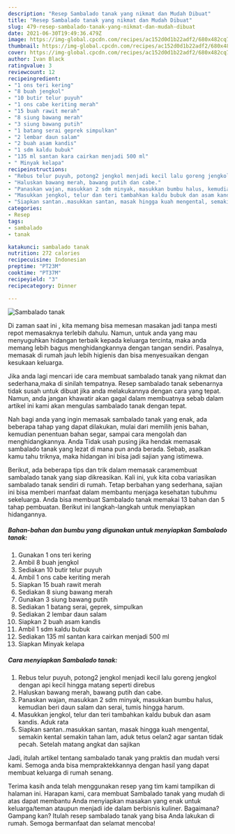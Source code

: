 ```yaml
---
description: "Resep Sambalado tanak yang nikmat dan Mudah Dibuat"
title: "Resep Sambalado tanak yang nikmat dan Mudah Dibuat"
slug: 479-resep-sambalado-tanak-yang-nikmat-dan-mudah-dibuat
date: 2021-06-30T19:49:36.479Z
image: https://img-global.cpcdn.com/recipes/ac152d0d1b22adf2/680x482cq70/sambalado-tanak-foto-resep-utama.jpg
thumbnail: https://img-global.cpcdn.com/recipes/ac152d0d1b22adf2/680x482cq70/sambalado-tanak-foto-resep-utama.jpg
cover: https://img-global.cpcdn.com/recipes/ac152d0d1b22adf2/680x482cq70/sambalado-tanak-foto-resep-utama.jpg
author: Ivan Black
ratingvalue: 3
reviewcount: 12
recipeingredient:
- "1 ons teri kering"
- "8 buah jengkol"
- "10 butir telur puyuh"
- "1 ons cabe keriting merah"
- "15 buah rawit merah"
- "8 siung bawang merah"
- "3 siung bawang putih"
- "1 batang serai geprek simpulkan"
- "2 lembar daun salam"
- "2 buah asam kandis"
- "1 sdm kaldu bubuk"
- "135 ml santan kara cairkan menjadi 500 ml"
- " Minyak kelapa"
recipeinstructions:
- "Rebus telur puyuh, potong2 jengkol menjadi kecil lalu goreng jengkol dengan api kecil hingga matang seperti direbus"
- "Haluskan bawang merah, bawang putih dan cabe."
- "Panaskan wajan, masukkan 2 sdm minyak, masukkan bumbu halus, kemudian beri daun salam dan serai, tumis hingga harum."
- "Masukkan jengkol, telur dan teri tambahkan kaldu bubuk dan asam kandis. Aduk rata"
- "Siapkan santan..masukkan santan, masak hingga kuah mengental, semakin kental semakin tahan lam, aduk tetus oelan2 agar santan tidak pecah. Setelah matang angkat dan sajikan"
categories:
- Resep
tags:
- sambalado
- tanak

katakunci: sambalado tanak 
nutrition: 272 calories
recipecuisine: Indonesian
preptime: "PT23M"
cooktime: "PT37M"
recipeyield: "3"
recipecategory: Dinner

---
```



![Sambalado tanak](https://img-global.cpcdn.com/recipes/ac152d0d1b22adf2/680x482cq70/sambalado-tanak-foto-resep-utama.jpg)

Di zaman  saat ini , kita memang bisa memesan masakan jadi tanpa mesti repot memasaknya terlebih dahulu. Namun, untuk anda yang mau menyuguhkan hidangan terbaik kepada keluarga tercinta, maka anda memang lebih bagus menghidangkannya dengan tangan sendiri. Pasalnya, memasak di rumah jauh lebih higienis dan bisa menyesuaikan dengan kesukaan keluarga.

Jika anda lagi mencari ide cara membuat sambalado tanak yang nikmat dan sederhana,maka di sinilah tempatnya. Resep sambalado tanak  sebenarnya tidak susah untuk dibuat jika anda melakukannya dengan cara yang tepat. Namun, anda jangan khawatir akan gagal dalam membuatnya 
sebab dalam artikel ini kami akan mengulas sambalado tanak dengan tepat.  



Nah bagi anda yang ingin memasak sambalado tanak yang enak, ada beberapa tahap yang dapat dilakukan, mulai dari memilih jenis bahan, kemudian penentuan bahan segar, sampai cara mengolah dan menghidangkannya. Anda Tidak usah pusing jika hendak memasak sambalado tanak yang lezat di mana pun anda berada. Sebab, asalkan kamu  tahu triknya, maka hidangan ini bisa jadi sajian yang istimewa.

Berikut, ada beberapa tips dan trik dalam memasak caramembuat sambalado tanak yang siap dikreasikan. Kali ini, yuk kita coba variasikan sambalado tanak sendiri di rumah. Tetap berbahan yang sederhana, sajian ini bisa memberi manfaat dalam membantu menjaga kesehatan tubuhmu sekeluarga. Anda bisa membuat Sambalado tanak memakai 13 bahan dan 5 tahap pembuatan. Berikut ini langkah-langkah untuk menyiapkan hidangannya.

<!--inarticleads1-->

##### Bahan-bahan dan bumbu yang digunakan untuk menyiapkan Sambalado tanak:

1. Gunakan 1 ons teri kering
1. Ambil 8 buah jengkol
1. Sediakan 10 butir telur puyuh
1. Ambil 1 ons cabe keriting merah
1. Siapkan 15 buah rawit merah
1. Sediakan 8 siung bawang merah
1. Gunakan 3 siung bawang putih
1. Sediakan 1 batang serai, geprek, simpulkan
1. Sediakan 2 lembar daun salam
1. Siapkan 2 buah asam kandis
1. Ambil 1 sdm kaldu bubuk
1. Sediakan 135 ml santan kara cairkan menjadi 500 ml
1. Siapkan  Minyak kelapa




<!--inarticleads2-->

##### Cara menyiapkan Sambalado tanak:

1. Rebus telur puyuh, potong2 jengkol menjadi kecil lalu goreng jengkol dengan api kecil hingga matang seperti direbus
1. Haluskan bawang merah, bawang putih dan cabe.
1. Panaskan wajan, masukkan 2 sdm minyak, masukkan bumbu halus, kemudian beri daun salam dan serai, tumis hingga harum.
1. Masukkan jengkol, telur dan teri tambahkan kaldu bubuk dan asam kandis. Aduk rata
1. Siapkan santan..masukkan santan, masak hingga kuah mengental, semakin kental semakin tahan lam, aduk tetus oelan2 agar santan tidak pecah. Setelah matang angkat dan sajikan




Jadi, itulah artikel tentang  sambalado tanak  yang praktis dan mudah versi kami. Semoga anda bisa mempraktekkannya dengan hasil yang dapat membuat keluarga di rumah senang. 

Terima kasih anda telah menggunakan resep yang tim kami tampilkan di halaman ini. Harapan kami, cara membuat  Sambalado tanak yang mudah di atas dapat membantu Anda menyiapkan masakan yang enak untuk keluarga/teman ataupun menjadi ide dalam berbisnis kuliner. Bagaimana? Gampang kan? Itulah resep sambalado tanak yang bisa Anda lakukan di rumah. Semoga bermanfaat dan selamat mencoba!

